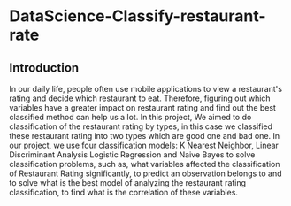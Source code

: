 # DataScience-Classify-restaurant-rate
## Introduction
In our daily life, people often use mobile applications to view a restaurant's rating and decide which restaurant to eat. Therefore, figuring out which variables have a greater impact on restaurant rating and find out the best classified method can help us a lot.
In this project, We aimed to do classification of the restaurant rating by types, in this case we classified these restaurant rating into two types which are good one and bad one. In our project, we use four classification models: K Nearest Neighbor, Linear Discriminant Analysis Logistic Regression and Naive Bayes to solve classification problems, such as, what variables affected the classification of Restaurant Rating significantly, to predict an observation belongs to and to solve what is the best model of analyzing the restaurant rating classification, to find what is the correlation of these variables. 
